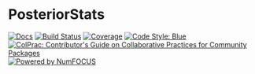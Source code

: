 # PosteriorStats

[![Docs](https://img.shields.io/badge/docs-ArviZ-blue.svg)](https://julia.arviz.org/PosteriorStats)
[![Build Status](https://github.com/arviz-devs/PosteriorStats.jl/workflows/CI/badge.svg)](https://github.com/arviz-devs/PosteriorStats.jl/actions)
[![Coverage](https://codecov.io/gh/arviz-devs/PosteriorStats.jl/branch/main/graph/badge.svg)](https://codecov.io/gh/arviz-devs/PosteriorStats.jl)
[![Code Style: Blue](https://img.shields.io/badge/code%20style-blue-4495d1.svg)](https://github.com/invenia/BlueStyle)
[![ColPrac: Contributor's Guide on Collaborative Practices for Community Packages](https://img.shields.io/badge/ColPrac-Contributor's%20Guide-blueviolet)](https://github.com/SciML/ColPrac)
[![Powered by NumFOCUS](https://img.shields.io/badge/powered%20by-NumFOCUS-orange.svg?style=flat&colorA=E1523D&colorB=007D8A)](https://numfocus.org)
